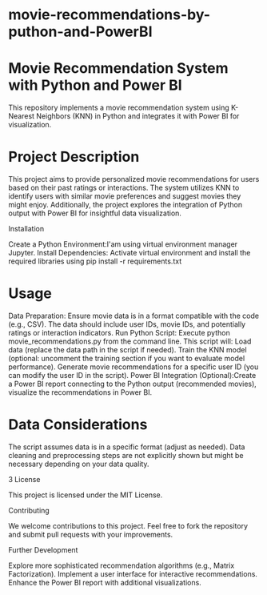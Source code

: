 # movie-recommendations-by-puthon-and-PowerBI

# Movie Recommendation System with Python and Power BI

This repository implements a movie recommendation system using K-Nearest Neighbors (KNN) in Python and integrates it with Power BI for visualization.

# Project Description

This project aims to provide personalized movie recommendations for users based on their past ratings or interactions. The system utilizes KNN to identify users with similar movie preferences and suggest movies they might enjoy. Additionally, the project explores the integration of Python output with Power BI for insightful data visualization.

Installation

Create a Python Environment:I'am using virtual environment manager Jupyter.
Install Dependencies: Activate virtual environment and install the required libraries using pip install -r requirements.txt 

# Usage

Data Preparation: Ensure  movie data is in a format compatible with the code (e.g., CSV).
The data should include user IDs, movie IDs, and potentially ratings or interaction indicators.
Run Python Script: Execute python movie_recommendations.py from the command line. This script will:
Load data (replace the data path in the script if needed).
Train the KNN model (optional: uncomment the training section if you want to evaluate model performance).
Generate movie recommendations for a specific user ID (you can modify the user ID in the script).
Power BI Integration (Optional):Create a Power BI report connecting to the Python output (recommended movies), visualize the recommendations in Power BI.

# Data Considerations

The script assumes data is in a specific format (adjust as needed).
Data cleaning and preprocessing steps are not explicitly shown but might be necessary depending on your data quality.

3 License

This project is licensed under the MIT License.

Contributing

We welcome contributions to this project. Feel free to fork the repository and submit pull requests with your improvements.

Further Development

Explore more sophisticated recommendation algorithms (e.g., Matrix Factorization).
Implement a user interface for interactive recommendations.
Enhance the Power BI report with additional visualizations.
